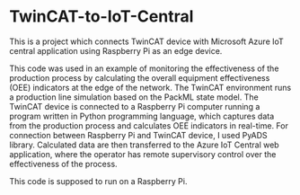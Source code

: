 # TwinCAT-to-IoT-Central

This is a project which connects TwinCAT device with Microsoft Azure IoT central application using Raspberry Pi as an edge device.

This code was used in an example of monitoring the effectiveness of the production process by calculating the overall equipment effectiveness (OEE)
indicators at the edge of the network. The TwinCAT environment runs a production line simulation based on the  PackML state model. The TwinCAT device is connected 
to a Raspberry Pi computer running a program written in Python programming language, which captures data from the production process and calculates OEE indicators in
real-time. For connection between Raspberry Pi and TwinCAT device, I used PyADS library. Calculated data are then transferred to the Azure IoT Central web application, where the operator has remote supervisory control over the effectiveness of the process.


This code is supposed to run on a Raspberry Pi.
